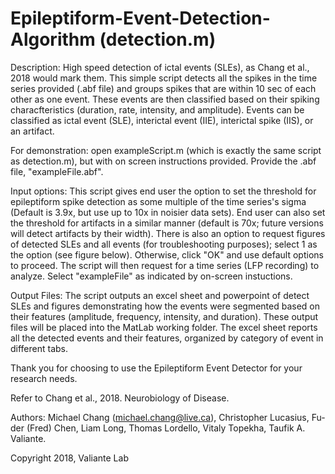 # Epileptiform-Event-Detection-Algorithm (detection.m)

Description: 
High speed detection of ictal events (SLEs), as Chang et al., 2018 would mark them. This simple script detects all the spikes in the time series provided (.abf file) and groups spikes that are within 10 sec of each other as one event. These events are then classified based on their spiking characfteristics (duration, rate, intensity, and amplitude). Events can be classified as ictal event (SLE), interictal event (IIE), interictal spike (IIS), or an artifact.

For demonstration: 
open exampleScript.m (which is exactly the same script as detection.m), but with on screen instructions provided. Provide the .abf file, "exampleFile.abf".

Input options:
This script gives end user the option to set the threshold for epileptiform spike detection as some multiple of the time series's sigma (Default is 3.9x, but use up to 10x in noisier data sets). End user can also set the threshold for artifacts in a similar manner (default is 70x; future versions will detect artifacts by their width). There is also an option to request figures of detected SLEs and all events (for troubleshooting purposes); select 1 as the option (see figure below). Otherwise, click "OK" and use default options to proceed. The script will then request for a time series (LFP recording) to analyze. Select "exampleFile" as indicated by on-screen instuctions.

Output Files:
The script outputs an excel sheet and powerpoint of detect SLEs and figures demonstrating how the events were segmented based on their features (amplitude, frequency, intensity, and duration). These output files will be placed into the MatLab working folder. The excel sheet reports all the detected events and their features, organized by category of event in different tabs. 



Thank you for choosing to use the Epileptiform Event Detector for your research needs. 

Refer to Chang et al., 2018. Neurobiology of Disease.

Authors: Michael Chang (michael.chang@live.ca), Christopher Lucasius, Fu-der (Fred) Chen, Liam Long, Thomas Lordello, Vitaly Topekha, Taufik A. Valiante.
 

Copyright 2018, Valiante Lab 

